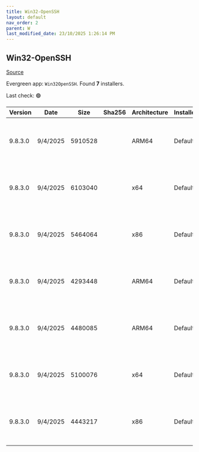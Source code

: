 ```yaml
---
title: Win32-OpenSSH
layout: default
nav_order: 2
parent: W
last_modified_date: 23/10/2025 1:26:14 PM
---
```


## Win32-OpenSSH

[Source](https://github.com/PowerShell/Win32-OpenSSH/)

Evergreen app: `Win32OpenSSH`. Found **7** installers.

Last check: 🟢

| Version | Date     | Size    | Sha256 | Architecture | InstallerType | Type | URI                                                                                                                                                                                                                        |
| ------- | -------- | ------- | ------ | ------------ | ------------- | ---- | -------------------------------------------------------------------------------------------------------------------------------------------------------------------------------------------------------------------------- |
| 9.8.3.0 | 9/4/2025 | 5910528 |        | ARM64        | Default       | msi  | [https://github.com/PowerShell/Win32-OpenSSH/releases/download/v9.8.3.0p2-Preview/OpenSSH-ARM64-v9.8.3.0.msi](https://github.com/PowerShell/Win32-OpenSSH/releases/download/v9.8.3.0p2-Preview/OpenSSH-ARM64-v9.8.3.0.msi) |
| 9.8.3.0 | 9/4/2025 | 6103040 |        | x64          | Default       | msi  | [https://github.com/PowerShell/Win32-OpenSSH/releases/download/v9.8.3.0p2-Preview/OpenSSH-Win64-v9.8.3.0.msi](https://github.com/PowerShell/Win32-OpenSSH/releases/download/v9.8.3.0p2-Preview/OpenSSH-Win64-v9.8.3.0.msi) |
| 9.8.3.0 | 9/4/2025 | 5464064 |        | x86          | Default       | msi  | [https://github.com/PowerShell/Win32-OpenSSH/releases/download/v9.8.3.0p2-Preview/OpenSSH-Win32-v9.8.3.0.msi](https://github.com/PowerShell/Win32-OpenSSH/releases/download/v9.8.3.0p2-Preview/OpenSSH-Win32-v9.8.3.0.msi) |
| 9.8.3.0 | 9/4/2025 | 4293448 |        | ARM64        | Default       | zip  | [https://github.com/PowerShell/Win32-OpenSSH/releases/download/v9.8.3.0p2-Preview/OpenSSH-ARM.zip](https://github.com/PowerShell/Win32-OpenSSH/releases/download/v9.8.3.0p2-Preview/OpenSSH-ARM.zip)                       |
| 9.8.3.0 | 9/4/2025 | 4480085 |        | ARM64        | Default       | zip  | [https://github.com/PowerShell/Win32-OpenSSH/releases/download/v9.8.3.0p2-Preview/OpenSSH-ARM64.zip](https://github.com/PowerShell/Win32-OpenSSH/releases/download/v9.8.3.0p2-Preview/OpenSSH-ARM64.zip)                   |
| 9.8.3.0 | 9/4/2025 | 5100076 |        | x64          | Default       | zip  | [https://github.com/PowerShell/Win32-OpenSSH/releases/download/v9.8.3.0p2-Preview/OpenSSH-Win64.zip](https://github.com/PowerShell/Win32-OpenSSH/releases/download/v9.8.3.0p2-Preview/OpenSSH-Win64.zip)                   |
| 9.8.3.0 | 9/4/2025 | 4443217 |        | x86          | Default       | zip  | [https://github.com/PowerShell/Win32-OpenSSH/releases/download/v9.8.3.0p2-Preview/OpenSSH-Win32.zip](https://github.com/PowerShell/Win32-OpenSSH/releases/download/v9.8.3.0p2-Preview/OpenSSH-Win32.zip)                   |
